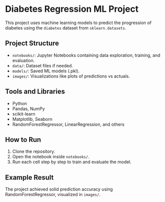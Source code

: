 # Diabetes Regression ML Project

This project uses machine learning models to predict the progression of diabetes using the `diabetes` dataset from `sklearn.datasets`.

## Project Structure

- `notebooks/`: Jupyter Notebooks containing data exploration, training, and evaluation.
- `data/`: Dataset files if needed.
- `models/`: Saved ML models (.pkl).
- `images/`: Visualizations like plots of predictions vs actuals.

## Tools and Libraries

- Python
- Pandas, NumPy
- scikit-learn
- Matplotlib, Seaborn
- RandomForestRegressor, LinearRegression, and others

## How to Run

1. Clone the repository.
2. Open the notebook inside `notebooks/`.
3. Run each cell step by step to train and evaluate the model.

## Example Result

The project achieved solid prediction accuracy using RandomForestRegressor, visualized in `images/`.

